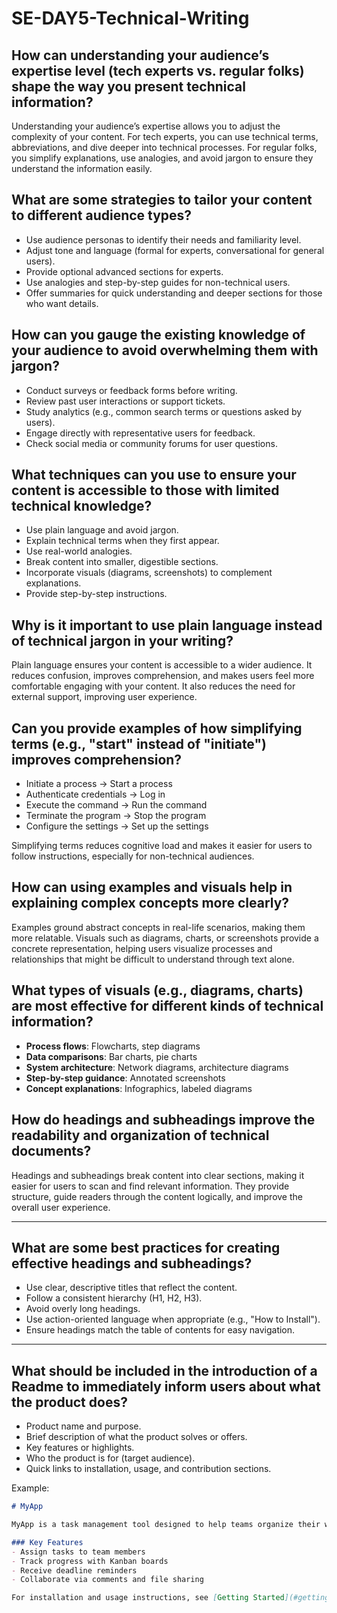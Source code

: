 # SE-DAY5-Technical-Writing

## How can understanding your audience’s expertise level (tech experts vs. regular folks) shape the way you present technical information?

Understanding your audience’s expertise allows you to adjust the complexity of your content. For tech experts, you can use technical terms, abbreviations, and dive deeper into technical processes. For regular folks, you simplify explanations, use analogies, and avoid jargon to ensure they understand the information easily.



## What are some strategies to tailor your content to different audience types?

- Use audience personas to identify their needs and familiarity level.
- Adjust tone and language (formal for experts, conversational for general users).
- Provide optional advanced sections for experts.
- Use analogies and step-by-step guides for non-technical users.
- Offer summaries for quick understanding and deeper sections for those who want details.


##  How can you gauge the existing knowledge of your audience to avoid overwhelming them with jargon?

- Conduct surveys or feedback forms before writing.
- Review past user interactions or support tickets.
- Study analytics (e.g., common search terms or questions asked by users).
- Engage directly with representative users for feedback.
- Check social media or community forums for user questions.



##  What techniques can you use to ensure your content is accessible to those with limited technical knowledge?

- Use plain language and avoid jargon.
- Explain technical terms when they first appear.
- Use real-world analogies.
- Break content into smaller, digestible sections.
- Incorporate visuals (diagrams, screenshots) to complement explanations.
- Provide step-by-step instructions.



##  Why is it important to use plain language instead of technical jargon in your writing?

Plain language ensures your content is accessible to a wider audience. It reduces confusion, improves comprehension, and makes users feel more comfortable engaging with your content. It also reduces the need for external support, improving user experience.



## Can you provide examples of how simplifying terms (e.g., "start" instead of "initiate") improves comprehension?

- Initiate a process → Start a process
- Authenticate credentials → Log in
- Execute the command → Run the command
- Terminate the program → Stop the program
- Configure the settings → Set up the settings

Simplifying terms reduces cognitive load and makes it easier for users to follow instructions, especially for non-technical audiences.


##  How can using examples and visuals help in explaining complex concepts more clearly?

Examples ground abstract concepts in real-life scenarios, making them more relatable. Visuals such as diagrams, charts, or screenshots provide a concrete representation, helping users visualize processes and relationships that might be difficult to understand through text alone.



##  What types of visuals (e.g., diagrams, charts) are most effective for different kinds of technical information?

- **Process flows**: Flowcharts, step diagrams
- **Data comparisons**: Bar charts, pie charts
- **System architecture**: Network diagrams, architecture diagrams
- **Step-by-step guidance**: Annotated screenshots
- **Concept explanations**: Infographics, labeled diagrams


##  How do headings and subheadings improve the readability and organization of technical documents?

Headings and subheadings break content into clear sections, making it easier for users to scan and find relevant information. They provide structure, guide readers through the content logically, and improve the overall user experience.

---

##  What are some best practices for creating effective headings and subheadings?

- Use clear, descriptive titles that reflect the content.
- Follow a consistent hierarchy (H1, H2, H3).
- Avoid overly long headings.
- Use action-oriented language when appropriate (e.g., "How to Install").
- Ensure headings match the table of contents for easy navigation.

---

##  What should be included in the introduction of a Readme to immediately inform users about what the product does?

- Product name and purpose.
- Brief description of what the product solves or offers.
- Key features or highlights.
- Who the product is for (target audience).
- Quick links to installation, usage, and contribution sections.

Example:

```markdown
# MyApp

MyApp is a task management tool designed to help teams organize their work efficiently. It provides task tracking, deadlines, and team collaboration features in a simple interface.

### Key Features
- Assign tasks to team members
- Track progress with Kanban boards
- Receive deadline reminders
- Collaborate via comments and file sharing

For installation and usage instructions, see [Getting Started](#getting-started).
